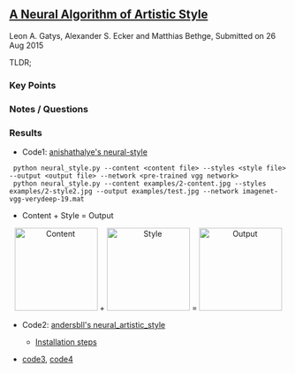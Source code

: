 ## [A Neural Algorithm of Artistic Style](https://arxiv.org/abs/1508.06576)
Leon A. Gatys, Alexander S. Ecker and Matthias Bethge, Submitted on 26 Aug 2015

TLDR; 

### Key Points

### Notes / Questions

### Results

* Code1: [anishathalye's neural-style](https://github.com/anishathalye/neural-style)

 ```
  python neural_style.py --content <content file> --styles <style file> --output <output file> --network <pre-trained vgg network>
  python neural_style.py --content examples/2-content.jpg --styles examples/2-style2.jpg --output examples/test.jpg --network imagenet-vgg-verydeep-19.mat
 ```
 * Content + Style = Output
<p align="center">
<img src="https://github.com/gcunhase/PaperNotes/blob/master/notes/imgs/neuralstyle_content.jpg" height="150" alt="Content"> +
 <img src="https://github.com/gcunhase/PaperNotes/blob/master/notes/imgs/neuralstyle_style.jpg" height="150" alt="Style"> = 
 <img src="https://github.com/gcunhase/PaperNotes/blob/master/notes/imgs/neuralstyle_output.jpg" height="150" alt="Output">
</p>

* Code2: [andersbll's neural_artistic_style](https://github.com/andersbll/neural_artistic_style)
  * [Installation steps](http://blog.josephmisiti.com/making-neural-art)
 
 
* [code3](https://github.com/cysmith/neural-style-tf), [code4](https://github.com/lengstrom/fast-style-transfer)


